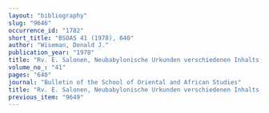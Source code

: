 ```yaml
---
layout: "bibliography"
slug: "9646"
occurrence_id: "1782"
short_title: "BSOAS 41 (1978), 640"
author: "Wiseman, Donald J."
publication_year: "1978"
title: "Rv. E. Salonen, Neubabylonische Urkunden verschiedenen Inhalts, II"
volume_no_: "41"
pages: "640"
journal: "Bulletin of the School of Oriental and African Studies"
title: "Rv. E. Salonen, Neubabylonische Urkunden verschiedenen Inhalts, II"
previous_item: "9649"
---
```

